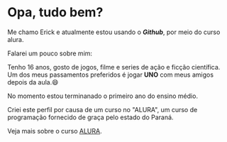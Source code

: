# Opa, tudo bem?

Me chamo Erick e atualmente estou usando o **_Github_**, por meio do curso alura.

Falarei um pouco sobre mim:

Tenho 16 anos, gosto de jogos, filme e series de ação e ficção científica. Um dos meus passamentos preferidos é jogar **UNO** com meus amigos depois da aula.😄

No momento estou terminanado o primeiro ano do ensino médio.

Criei este perfil por causa de um curso no "ALURA", um curso de programação fornecido de graça pelo estado do Paraná.

Veja mais sobre o curso [ALURA](https://www.alura.com.br/).
